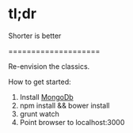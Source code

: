 # tl;dr
Shorter is better

====================

Re-envision the classics.

How to get started:

1. Install [MongoDb](http://docs.mongodb.org/manual/installation/)
2. npm install && bower install
3. grunt watch
4. Point browser to localhost:3000
